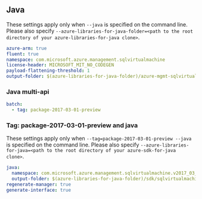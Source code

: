 ## Java

These settings apply only when `--java` is specified on the command line.
Please also specify `--azure-libraries-for-java-folder=<path to the root directory of your azure-libraries-for-java clone>`.

``` yaml $(java)
azure-arm: true
fluent: true
namespace: com.microsoft.azure.management.sqlvirtualmachine
license-header: MICROSOFT_MIT_NO_CODEGEN
payload-flattening-threshold: 1
output-folder: $(azure-libraries-for-java-folder)/azure-mgmt-sqlvirtualmachine
```

### Java multi-api

``` yaml $(java) && $(multiapi)
batch:
  - tag: package-2017-03-01-preview
```

### Tag: package-2017-03-01-preview and java

These settings apply only when `--tag=package-2017-03-01-preview --java` is specified on the command line.
Please also specify `--azure-libraries-for-java=<path to the root directory of your azure-sdk-for-java clone>`.

``` yaml $(tag) == 'package-2017-03-01-preview' && $(java) && $(multiapi)
java:
  namespace: com.microsoft.azure.management.sqlvirtualmachine.v2017_03_01_preview
  output-folder: $(azure-libraries-for-java-folder)/sdk/sqlvirtualmachine/azure-mgmt-sqlvirtualmachine/v2017_03_01_preview
regenerate-manager: true
generate-interface: true
```


